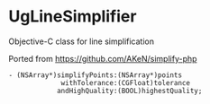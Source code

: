 # UgLineSimplifier
Objective-C class for line simplification

Ported from https://github.com/AKeN/simplify-php

```
- (NSArray*)simplifyPoints:(NSArray*)points
             withTolerance:(CGFloat)tolerance
            andHighQuality:(BOOL)highestQuality;
```
